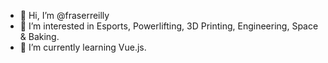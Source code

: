 - 👋 Hi, I’m @fraserreilly
- 👀 I’m interested in Esports, Powerlifting, 3D Printing, Engineering, Space & Baking.
- 🌱 I’m currently learning Vue.js.

<!---
fraserreilly/fraserreilly is a ✨ special ✨ repository because its `README.md` (this file) appears on your GitHub profile.
You can click the Preview link to take a look at your changes.
--->
